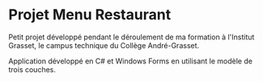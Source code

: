 # Projet Menu Restaurant

Petit projet développé pendant le déroulement de ma formation à l'Institut Grasset, le campus technique du Collège André-Grasset.

Application développé en C# et Windows Forms en utilisant le modèle de trois couches.
